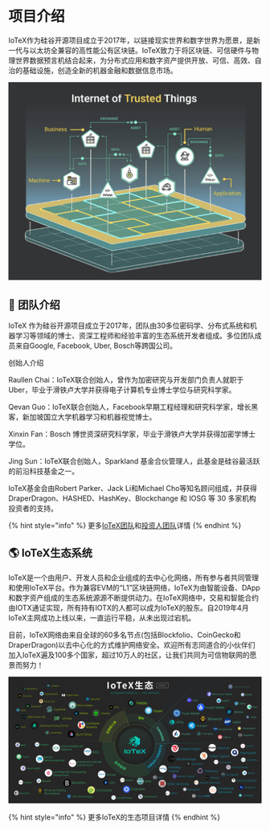 # 项目介绍

IoTeX作为硅谷开源项目成立于2017年，以链接现实世界和数字世界为愿景，是新一代与以太坊全兼容的高性能公有区块链。IoTeX致力于将区块链、可信硬件与物理世界数据预言机结合起来，为分布式应用和数字资产提供开放、可信、高效、自治的基础设施，创造全新的机器金融和数据信息市场。

![](.gitbook/assets/screen-shot-2021-01-30-at-9.10.43-pm.png)

## 🏢 团队介绍

IoTeX 作为硅谷开源项目成立于2017年，团队由30多位密码学、分布式系统和机器学习等领域的博士、资深工程师和经验丰富的生态系统开发者组成。多位团队成员来自Google, Facebook, Uber, Bosch等跨国公司。

创始人介绍 

Raullen Chai：IoTeX联合创始人，曾作为加密研究与开发部门负责人就职于Uber，毕业于滑铁卢大学并获得电子计算机专业博士学位与研究科学家。

Qevan Guo：IoTeX联合创始人，Facebook早期工程经理和研究科学家，增长黑客，新加坡国立大学机器学习和机器视觉博士。

Xinxin Fan：Bosch  博世资深研究科学家，毕业于滑铁卢大学并获得加密学博士学位。

Jing Sun：IoTeX联合创始人，Sparkland 基金合伙管理人，此基金是硅谷最活跃的前沿科技基金之一。

IoTeX基金会由Robert Parker、Jack Li和Michael Cho等知名顾问组成，并获得DraperDragon、HASHED、HashKey、Blockchange 和 IOSG 等 30 多家机构投资者的支持。

{% hint style="info" %}
更多[IoTeX团队](https://iotex.io/team/)和[投资人团队](https://preview.redd.it/lee7cdl74c111.png?width=1031&format=png&auto=webp&s=2330810490709a1a7a5adfdf5011ca461e28cbd4)详情
{% endhint %}

## 🌎 **IoTeX**生态系统

IoTeX是一个由用户、开发人员和企业组成的去中心化网络，所有参与者共同管理和使用IoTeX平台。作为兼容EVM的“L1”区块链网络，IoTeX为由智能设备、DApp和数字资产组成的生态系统源源不断提供动力。在IoTeX网络中，交易和智能合约由IOTX通证实现，所有持有IOTX的人都可以成为IoTeX的股东。自2019年4月IoTeX主网成功上线以来，一直运行平稳，从未出现过宕机。

目前，IoTeX网络由来自全球的60多名节点\(包括Blockfolio、CoinGecko和DraperDragon\)以去中心化的方式维护网络安全。欢迎所有志同道合的小伙伴们加入IoTeX遍及100多个国家，超过10万人的社区，让我们共同为可信物联网的愿景而努力！

![](.gitbook/assets/iotex-sheng-tai-2021.png)

{% hint style="info" %}
更多IoTeX的生态项目详情
{% endhint %}

